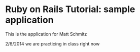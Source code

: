 # Ruby on Rails Tutorial: sample application

This is the application for
Matt Schmitz

2/6/2014
we are 
practicing 
in class
right now 